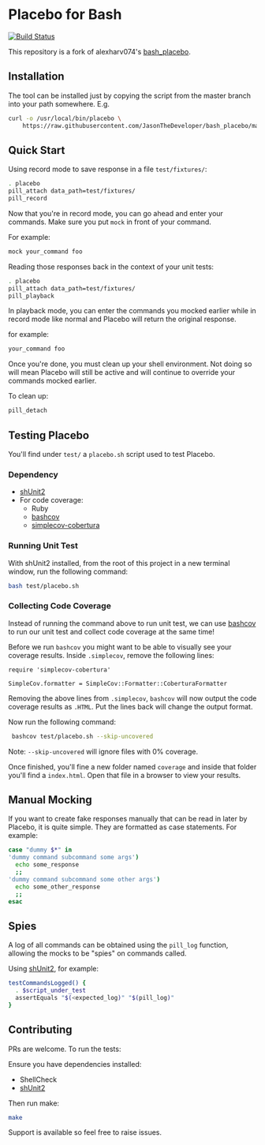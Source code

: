 # Placebo for Bash

[![Build Status](https://dev.azure.com/aussiedevcrew/Bash-Placebo/_apis/build/status/JasonTheDeveloper.bash_placebo?branchName=master)](https://dev.azure.com/aussiedevcrew/Bash-Placebo/_build/latest?definitionId=19&branchName=master)

This repository is a fork of alexharv074's [bash_placebo](https://github.com/alexharv074/bash_placebo).

## Installation

The tool can be installed just by copying the script from the master branch into your path somewhere. E.g.

```sh
curl -o /usr/local/bin/placebo \
    https://raw.githubusercontent.com/JasonTheDeveloper/bash_placebo/master/placebo
```

## Quick Start

Using record mode to save response in a file `test/fixtures/`:

```sh
. placebo
pill_attach data_path=test/fixtures/
pill_record
```

Now that you're in record mode, you can go ahead and enter your commands. Make sure you put `mock` in front of your command.

For example:

```sh
mock your_command foo
```

Reading those responses back in the context of your unit tests:

```sh
. placebo
pill_attach data_path=test/fixtures/
pill_playback
```

In playback mode, you can enter the commands you mocked earlier while in record mode like normal and Placebo will return the original response.

for example:

```sh
your_command foo
```

Once you're done, you must clean up your shell environment. Not doing so will mean Placebo will still be active and will continue to override your commands mocked earlier.

To clean up:

```sh
pill_detach
```

## Testing Placebo

You'll find under `test/` a `placebo.sh` script used to test Placebo. 

### Dependency

* [shUnit2](https://github.com/kward/shunit2)
* For code coverage:
  * Ruby
  * [bashcov](https://github.com/infertux/bashcov)
  * [simplecov-cobertura](https://github.com/dashingrocket/simplecov-cobertura)

### Running Unit Test

With shUnit2 installed, from the root of this project in a new terminal window, run the following command:

```sh
bash test/placebo.sh
```

### Collecting Code Coverage

Instead of running the command above to run unit test, we can use [bashcov](https://github.com/infertux/bashcov) to run our unit test and collect code coverage at the same time!

Before we run `bashcov` you might want to be able to visually see your coverage results. Inside `.simplecov`, remove the following lines:

```text
require 'simplecov-cobertura'

SimpleCov.formatter = SimpleCov::Formatter::CoberturaFormatter
```

Removing the above lines from `.simplecov`, `bashcov` will now output the code coverage results as `.HTML`. Put the lines back will change the output format.

Now run the following command:

```sh
 bashcov test/placebo.sh --skip-uncovered
```

Note: `--skip-uncovered` will ignore files with 0% coverage.

Once finished, you'll fine a new folder named `coverage` and inside that folder you'll find a `index.html`. Open that file in a browser to view your results.

## Manual Mocking

If you want to create fake responses manually that can be read in later by Placebo, it is quite simple. They are formatted as case statements. For example:

```sh
case "dummy $*" in
'dummy command subcommand some args')
  echo some_response
  ;;
'dummy command subcommand some other args')
  echo some_other_response
  ;;
esac
```

## Spies

A log of all commands can be obtained using the `pill_log` function, allowing the mocks to be "spies" on commands called. 

Using [shUnit2](https://github.com/kward/shunit2), for example:

```sh
testCommandsLogged() {
  . $script_under_test
  assertEquals "$(<expected_log)" "$(pill_log)"
}
```

## Contributing

PRs are welcome. To run the tests:

Ensure you have dependencies installed:

- ShellCheck
- [shUnit2](https://github.com/kward/shunit2)

Then run make:

```sh
make
```

Support is available so feel free to raise issues.
